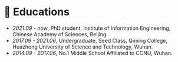 # 📖 Educations
- *2021.09 - now*, PhD student, Institute of Information Engineering, Chinese Academy of Sciences, Beijing. 
- *2017.09 - 2021.06*, Undergraduate, Seed Class, Qiming College, Huazhong University of Science and Technology, Wuhan. 
- *2014.09 - 2017.06*, No.1 Middle School Affiliated to CCNU, Wuhan. 